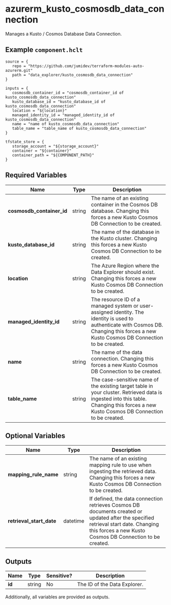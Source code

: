 # azurerm_kusto_cosmosdb_data_connection

Manages a Kusto / Cosmos Database Data Connection.

## Example `component.hclt`

```hcl
source = {
   repo = "https://github.com/jumidev/terraform-modules-auto-azurerm.git" 
   path = "data_explorer/kusto_cosmosdb_data_connection" 
}

inputs = {
   cosmosdb_container_id = "cosmosdb_container_id of kusto_cosmosdb_data_connection" 
   kusto_database_id = "kusto_database_id of kusto_cosmosdb_data_connection" 
   location = "${location}" 
   managed_identity_id = "managed_identity_id of kusto_cosmosdb_data_connection" 
   name = "name of kusto_cosmosdb_data_connection" 
   table_name = "table_name of kusto_cosmosdb_data_connection" 
}

tfstate_store = {
   storage_account = "${storage_account}" 
   container = "${container}" 
   container_path = "${COMPONENT_PATH}" 
}

```

## Required Variables

| Name | Type |  Description |
| ---- | --------- |  ----------- |
| **cosmosdb_container_id** | string |  The name of an existing container in the Cosmos DB database. Changing this forces a new Kusto Cosmos DB Connection to be created. | 
| **kusto_database_id** | string |  The name of the database in the Kusto cluster. Changing this forces a new Kusto Cosmos DB Connection to be created. | 
| **location** | string |  The Azure Region where the Data Explorer should exist. Changing this forces a new Kusto Cosmos DB Connection to be created. | 
| **managed_identity_id** | string |  The resource ID of a managed system or user-assigned identity. The identity is used to authenticate with Cosmos DB. Changing this forces a new Kusto Cosmos DB Connection to be created. | 
| **name** | string |  The name of the data connection. Changing this forces a new Kusto Cosmos DB Connection to be created. | 
| **table_name** | string |  The case-sensitive name of the existing target table in your cluster. Retrieved data is ingested into this table. Changing this forces a new Kusto Cosmos DB Connection to be created. | 

## Optional Variables

| Name | Type |  Description |
| ---- | --------- |  ----------- |
| **mapping_rule_name** | string |  The name of an existing mapping rule to use when ingesting the retrieved data. Changing this forces a new Kusto Cosmos DB Connection to be created. | 
| **retrieval_start_date** | datetime |  If defined, the data connection retrieves Cosmos DB documents created or updated after the specified retrieval start date. Changing this forces a new Kusto Cosmos DB Connection to be created. | 



## Outputs

| Name | Type | Sensitive? | Description |
| ---- | ---- | --------- | --------- |
| **id** | string | No  | The ID of the Data Explorer. | 

Additionally, all variables are provided as outputs.
